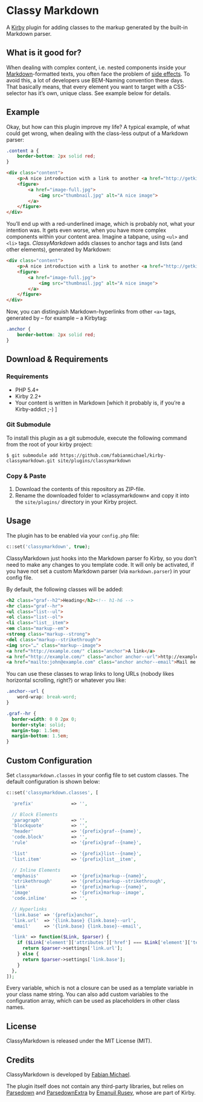 # Classy Markdown

A [Kirby](https://getkirby.com) plugin for adding classes to the markup generated by
the built-in Markdown parser.

## What is it good for?

When dealing with complex content, i.e. nested components inside your [Markdown](https://daringfireball.net/projects/markdown/)-formatted texts, you often face the problem of [side effects](http://philipwalton.com/articles/side-effects-in-css/). To avoid this, a lot of developers use BEM-Naming convention these days. That basically means, that every element you want to target with a CSS-selector has it’s own, unique class. See example below for details.

## Example

Okay, but how can this plugin improve my life? A typical example, of what could get wrong, when dealing with the class-less output of a Markdown parser:

```css
.content a {
    border-bottom: 2px solid red;
}
```

```html
<div class="content">
    <p>A nice introduction with a link to another <a href="http://getkirby.com">website</p>
    <figure>
        <a href="image-full.jpg">
            <img src="thumbnail.jpg" alt="A nice image">
        </a>
    </figure>
</div>

```

You’ll end up with a red-underlined image, which is probably not, what your intention was. It gets even worse, when you have more complex components within your content area. Imagine a tabpane, using `<ul>` and `<li>` tags. *ClassyMarkdown* adds classes to anchor tags and lists (and other elements), generated by Markdown:

```html
<div class="content">
    <p>A nice introduction with a link to another <a href="http://getkirby.com" class="anchor">website</p>
    <figure>
        <a href="image-full.jpg">
            <img src="thumbnail.jpg" alt="A nice image">
        </a>
    </figure>
</div>
```

Now, you can distinguish Markdown-hyperlinks from other `<a>` tags, generated by – for example – a Kirbytag:

```css
.anchor {
    border-bottom: 2px solid red;
}
```

## Download & Requirements

### Requirements

- PHP 5.4+
- Kirby 2.2+
- Your content is written in Markdown [which it probably is, if you’re a Kirby-addict ;-) ]

### Git Submodule

To install this plugin as a git submodule, execute the following command from the root of your kirby project:

```
$ git submodule add https://github.com/fabianmichael/kirby-classymarkdown.git site/plugins/classymarkdown
```

### Copy & Paste

1. Download the contents of this repository as ZIP-file.
2. Rename the downloaded folder to »classymarkdown« and copy it
into the `site/plugins/` directory in your Kirby project.

## Usage

The plugin has to be enabled via your `config.php` file:

```php
c::set('classymarkdown', true);
```

ClassyMarkdown just hooks into the Markdown parser fo Kirby, so you don’t need to make any changes to you template code. It will only be activated, if you have not set a custom Markdown parser (via `markdown.parser`) in your config file.

By default, the following classes will be added:

```html
<h2 class="graf--h2">Heading</h2><!-- h1-h6 -->
<hr class="graf--hr">
<ul class="list--ul">
<ol class="list--ol">
<li class="list__item">
<em class="markup--em">
<strong class="markup--strong">
<del class="markup--strikethrough">
<img src="…" class="markup--image">
<a href="http://example.com/" class="anchor">A link</a>
<a href="http://example.com/" class="anchor anchor--url">http://example.com/</a>
<a href="mailto:john@example.com" class="anchor anchor--email">Mail me!</a>
```

You can use these classes to wrap links to long URLs (nobody likes horizontal scrolling, right?) or whatever you like:

```css
.anchor--url {
    word-wrap: break-word;
}

.graf--hr {
  border-width: 0 0 2px 0;
  border-style: solid;
  margin-top: 1.5em;
  margin-bottom: 1.5em;
}
```

## Custom Configuration

Set `classymarkdown.classes` in your config file to set custom classes. The default configuration is shown below:

```php
c::set('classymarkdown.classes', [

  'prefix'              => '',

  // Block Elements
  'paragraph'           => '',
  'blockquote'          => '',
  'header'              => '{prefix}graf--{name}',
  'code.block'          => '',
  'rule'                => '{prefix}graf--{name}',

  'list'                => '{prefix}list--{name}',
  'list.item'           => '{prefix}list__item',

  // Inline Elements
  'emphasis'            => '{prefix}markup--{name}',
  'strikethrough'       => '{prefix}markup--strikethrough',
  'link'                => '{prefix}markup--{name}',
  'image'               => '{prefix}markup--image',
  'code.inline'         => '',

  // Hyperlinks
  'link.base' => '{prefix}anchor',
  'link.url'  => '{link.base} {link.base}--url',
  'email'     => '{link.base} {link.base}--email',

  'link' => function($Link, $parser) {
    if ($Link['element']['attributes']['href'] === $Link['element']['text']) {
      return $parser->settings['link.url'];
    } else {
      return $parser->settings['link.base'];
    }
  },
]);
```

Every variable, which is not a closure can be used as a template variable in your class name string. You can also add custom variables to the configuration array, which can be used as placeholders in other class names.

## License

ClassyMarkdown is released under the MIT License (MIT).

## Credits

ClassyMarkdown is developed by [Fabian Michael](https://fabianmichael.de).

The plugin itself does not contain any third-party libraries, but relies on
[Parsedown](https://github.com/erusev/parsedown) and [ParsedownExtra](https://github.com/erusev/parsedown-extra) by [Emanuil Rusev](http://erusev.com), whose are part of Kirby.
